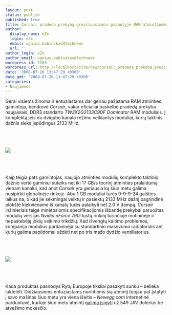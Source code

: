 ```yaml
---
layout: post
status: publish
published: true
title: Corsair pradeda prekybą greičiausiomis pasaulyje RAM atmintinėmis
author:
  display_name: eZx
  login: eZx
  email: ugnius.babinskas@technews
  url: ''
author_login: eZx
author_email: ugnius.babinskas@technews
wordpress_id: 2203
wordpress_url: http://localhost/site/new/corsair_pradeda_prekyba_greiciausiomis_pasaulyje_ram_atmintinemis/
date: '2008-07-26 13:47:29 +0300'
date_gmt: '2008-07-26 13:47:29 +0300'
categories:
- Naujienos
---
```

<p>Gerai visiems žinoma ir entuziastams dar geriau pažįstama RAM atminties gamintoja, bendrovė <i>Corsair</i>, vakar oficialiai paskelbė pradedą prekyba naujaisiais, DDR3 standarto <i>TW3X2G2133C9DF Dominator</i> RAM moduliais. Į komplektą įeis du dvigubo kanalo režimu veikiantys moduliai, kurių taktinis dažnis sieks įspūdingus 2133 MHz.<br />
<br><br />
<br><br><img src=" http://www.technews.lt/upl/Failai/TW3X2G2133C9DF_Dominator_DDR3-2133MHz_2GB_modules.jpg"><br><br />
<br><br />
<br>Kaip teigia pats gamintojas, naujojo atminties modulių komplekto taktinio dažnio vertė gaminiui suteiks net iki 17 GB/s teorinį atminties pralaidumą vienam kanalui, kad anot <i>Corsair</i> yra geriausia ką šiuo metu galima nusipirkti globalinėje rinkoje. Abu 1 GB moduliai turės 9-9-9-24 gaišties laikus na, o kad jie sėkmingai veiktų ir pasiektų 2133 MHz dažnį pagrindinė plokštė kiekviename iš kanalų turės palaikyti net 2.0 V įtampą. <i>Corsair</i> inžinieriais teigė minėtosiomis specifikacijomis išbandę prekybai paruoštas modulių versijas <i>Nvidia nForce 790i</i> lustų rinkinį turinčioje motininėje ir nepastebėję jokių veikimo trikdžių. Kad išvengtų kaitimo problemos, kompanija modulius pardavinėja su standartinio masyvumo radiatoriais ant kurių galima papildomai uždėti net po tris mažo dydžio ventiliatorius.<br />
<br><br />
<br><br><img src="http://www.technews.lt/upl/Failai/TW3X2G2133C9DF_Dominator_DDR3-2133MHz_2GB_fans(11).jpg"><br><br />
<br><br />
<br>Kada produktas pasirodys Rytų Europoje tiksliai pasakyti sunku – belieka luktelėti. Didžiausiems entuziastams norintiems šią atmintį tuojau pat įstatyti į savo mašinas šiuo metu yra viena išeitis – <i>Newegg.com</i> internetinė parduotuvė, kurioje šiuo metu atmintį <a class="ns" href=" http://www.newegg.com/Product/Product.aspx?Item=N82E16820145212&amp;nm_mc=AFC-Techreport&amp;cm_mmc=AFC-Techreport-_-NA-_-NA-_-NA ">galima įsigyti</a> už 549 JAV dolerius be atvežimo mokesčio.<br />
<br><br />
<br><br />
<br></p>
